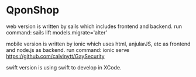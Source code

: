 # QponShop

web version is written by sails which includes frontend and backend.
run command: sails lift models.migrate='alter'

mobile version is written by ionic which uses html, anjularJS, etc as frontend and node.js as backend.
run command: ionic serve
https://github.com/calvinytt/GaySecurity

swift version is using swift to develop in XCode.
